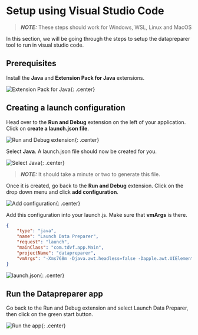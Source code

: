 # Setup using Visual Studio Code
> **_NOTE:_** These steps should work for Windows, WSL, Linux and MacOS

In this section, we will be going through the steps to setup the datapreparer tool to run in visual studio code.

## Prerequisites
Install the **Java** and **Extension Pack for Java** extensions. 

![Extension Pack for Java](https://files.gitbook.com/v0/b/gitbook-x-prod.appspot.com/o/spaces%2FP3MlUexSWXzBdI2MDVAl%2Fuploads%2FRudx2Iraj0PYYIGjdSh8%2Fimage.png?alt=media&token=cdd1a9d2-c5ca-42ff-bc93-9e1622ccdf5c){: .center}

## Creating a launch configuration
Head over to the **Run and Debug** extension on the left of your application.
Click on **create a launch.json file**. 

![Run and Debug extension](https://files.gitbook.com/v0/b/gitbook-x-prod.appspot.com/o/spaces%2FP3MlUexSWXzBdI2MDVAl%2Fuploads%2F2d7JFa8atefhAMoZVIH1%2Fimage.png?alt=media&token=c3be919d-f0bb-4103-9deb-ea4cd4e67777){: .center}

Select **Java**. A launch.json file should now be created for you.

![Select Java](https://files.gitbook.com/v0/b/gitbook-x-prod.appspot.com/o/spaces%2FP3MlUexSWXzBdI2MDVAl%2Fuploads%2F8mMhzaGDMgYLdSGeLPSi%2Fimage.png?alt=media&token=07e106ff-38b6-457d-a820-c7ec071fbeaf){: .center}

> **_NOTE:_** It should take a minute or two to generate this file.

Once it is created, go back to the **Run and Debug** extension. Click on the drop down menu and click **add configuration**.

![Add configuration](https://files.gitbook.com/v0/b/gitbook-x-prod.appspot.com/o/spaces%2FP3MlUexSWXzBdI2MDVAl%2Fuploads%2FLZ97ylfSJJmzF8Epinmp%2Fimage.png?alt=media&token=01e7ee9c-f879-4484-83fe-0cab284c60d7){: .center}

Add this configuration into your launch.js. Make sure that **vmArgs** is there.
```json
{
    "type": "java",
    "name": "Launch Data Preparer",
    "request": "launch",
    "mainClass": "com.tdvf.app.Main",
    "projectName": "datapreparer",
    "vmArgs": "-Xms768m -Djava.awt.headless=false -Dapple.awt.UIElement=true -Dtextdb.allow_full_path=true"
}
```
![launch.json](https://files.gitbook.com/v0/b/gitbook-x-prod.appspot.com/o/spaces%2FP3MlUexSWXzBdI2MDVAl%2Fuploads%2FpwL7ATlA7Lz7VSG3ykR0%2Fimage.png?alt=media&token=bb0daeb7-5573-4c9f-91c4-6b65d81b1088){: .center}

## Run the Datapreparer app
Go back to the Run and Debug extension and select Launch Data Preparer, then click on the green start button. 

![Run the app](https://files.gitbook.com/v0/b/gitbook-x-prod.appspot.com/o/spaces%2FP3MlUexSWXzBdI2MDVAl%2Fuploads%2FxoC7HF6K5QDf8KA1MmXV%2Fimage.png?alt=media&token=fb81fef5-2a33-485c-8511-24425fe3d218){: .center}
